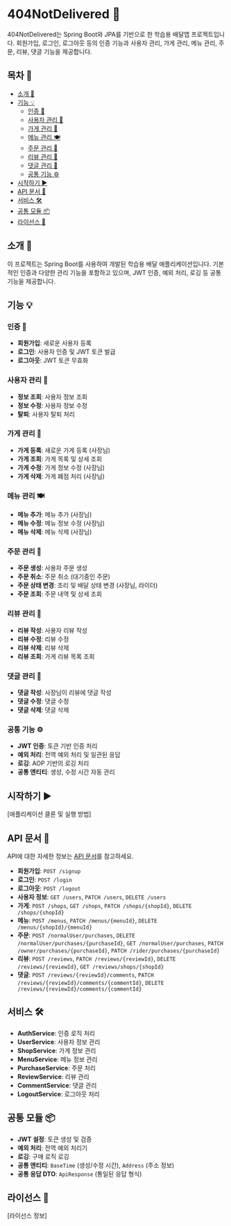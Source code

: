 # 404NotDelivered 🚀

404NotDelivered는 Spring Boot와 JPA를 기반으로 한 학습용 배달앱 프로젝트입니다. 회원가입, 로그인, 로그아웃 등의 인증 기능과 사용자 관리, 가게 관리, 메뉴 관리, 주문, 리뷰, 댓글 기능을 제공합니다.

## 목차 📑
- [소개 🚀](#소개-)
- [기능 💡](#기능-)
  - [인증 🔐](#인증-)
  - [사용자 관리 👤](#사용자-관리-)
  - [가게 관리 🏪](#가게-관리-)
  - [메뉴 관리 🍽](#메뉴-관리-)
  - [주문 관리 🛒](#주문-관리-)
  - [리뷰 관리 📝](#리뷰-관리-)
  - [댓글 관리 💬](#댓글-관리-)
  - [공통 기능 ⚙️](#공통-기능-)
- [시작하기 ▶️](#시작하기-)
- [API 문서 📖](#api-문서-)
- [서비스 🛠](#서비스-)
- [공통 모듈 📦](#공통-모듈-)
- [라이선스 📄](#라이선스-)

## 소개 🚀

이 프로젝트는 Spring Boot를 사용하여 개발된 학습용 배달 애플리케이션입니다. 기본적인 인증과 다양한 관리 기능을 포함하고 있으며, JWT 인증, 예외 처리, 로깅 등 공통 기능을 제공합니다.

## 기능 💡

### 인증 🔐

- **회원가입**: 새로운 사용자 등록
- **로그인**: 사용자 인증 및 JWT 토큰 발급
- **로그아웃**: JWT 토큰 무효화

### 사용자 관리 👤

- **정보 조회**: 사용자 정보 조회
- **정보 수정**: 사용자 정보 수정
- **탈퇴**: 사용자 탈퇴 처리

### 가게 관리 🏪

- **가게 등록**: 새로운 가게 등록 (사장님)
- **가게 조회**: 가게 목록 및 상세 조회
- **가게 수정**: 가게 정보 수정 (사장님)
- **가게 삭제**: 가게 폐점 처리 (사장님)

### 메뉴 관리 🍽

- **메뉴 추가**: 메뉴 추가 (사장님)
- **메뉴 수정**: 메뉴 정보 수정 (사장님)
- **메뉴 삭제**: 메뉴 삭제 (사장님)

### 주문 관리 🛒

- **주문 생성**: 사용자 주문 생성
- **주문 취소**: 주문 취소 (대기중인 주문)
- **주문 상태 변경**: 조리 및 배달 상태 변경 (사장님, 라이더)
- **주문 조회**: 주문 내역 및 상세 조회

### 리뷰 관리 📝

- **리뷰 작성**: 사용자 리뷰 작성
- **리뷰 수정**: 리뷰 수정
- **리뷰 삭제**: 리뷰 삭제
- **리뷰 조회**: 가게 리뷰 목록 조회

### 댓글 관리 💬

- **댓글 작성**: 사장님이 리뷰에 댓글 작성
- **댓글 수정**: 댓글 수정
- **댓글 삭제**: 댓글 삭제

### 공통 기능 ⚙️

- **JWT 인증**: 토큰 기반 인증 처리
- **예외 처리**: 전역 예외 처리 및 일관된 응답
- **로깅**: AOP 기반의 로깅 처리
- **공통 엔티티**: 생성, 수정 시간 자동 관리

## 시작하기 ▶️

[애플리케이션 클론 및 실행 방법]

## API 문서 📖

API에 대한 자세한 정보는 [API 문서](docs/API.md)를 참고하세요.

- **회원가입**: `POST /signup`
- **로그인**: `POST /login`
- **로그아웃**: `POST /logout`
- **사용자 정보**: `GET /users`, `PATCH /users`, `DELETE /users`
- **가게**: `POST /shops`, `GET /shops`, `PATCH /shops/{shopId}`, `DELETE /shops/{shopId}`
- **메뉴**: `POST /menus`, `PATCH /menus/{menuId}`, `DELETE /menus/{shopId}/{menuId}`
- **주문**: `POST /normalUser/purchases`, `DELETE /normalUser/purchases/{purchaseId}`, `GET /normalUser/purchases`, `PATCH /owner/purchases/{purchaseId}`, `PATCH /rider/purchases/{purchaseId}`
- **리뷰**: `POST /reviews`, `PATCH /reviews/{reviewId}`, `DELETE /reviews/{reviewId}`, `GET /reviews/shops/{shopId}`
- **댓글**: `POST /reviews/{reviewId}/comments`, `PATCH /reviews/{reviewId}/comments/{commentId}`, `DELETE /reviews/{reviewId}/comments/{commentId}`

## 서비스 🛠

- **AuthService**: 인증 로직 처리
- **UserService**: 사용자 정보 관리
- **ShopService**: 가게 정보 관리
- **MenuService**: 메뉴 정보 관리
- **PurchaseService**: 주문 처리
- **ReviewService**: 리뷰 관리
- **CommentService**: 댓글 관리
- **LogoutService**: 로그아웃 처리

## 공통 모듈 📦

- **JWT 설정**: 토큰 생성 및 검증
- **예외 처리**: 전역 예외 처리기
- **로깅**: 구매 로직 로깅
- **공통 엔티티**: `BaseTime` (생성/수정 시간), `Address` (주소 정보)
- **공통 응답 DTO**: `ApiResponse` (통일된 응답 형식)

## 라이선스 📄

[라이선스 정보]

